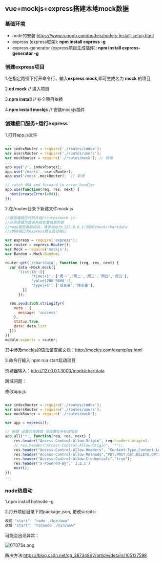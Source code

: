 ## vue+mockjs+express搭建本地mock数据

### 基础环境

- node的安装 https://www.runoob.com/nodejs/nodejs-install-setup.html
- express (express框架): **npm install express -g**
- express-generator (express项目生成插件): **npm install express-generator -g**



### 创建express项目

1.在指定路径下打开命令行，输入**express mock**,即可生成名为 **mock** 的项目

2.**cd mock**       // 进入项目

3.**npm install**  // 补全项目依赖

4.**npm install mockjs**  // 安装mockjs插件



### 创建接口服务+运行express

1.打开app.js文件

```javascript
...
var indexRouter = require('./routes/index');
var usersRouter = require('./routes/users');
var mockRouter = require('./routes/mock'); // 新增
...
app.use('/', indexRouter);
app.use('/users', usersRouter);
app.use('/mock',mockRouter);  // 新增

// catch 404 and forward to error handler
app.use(function(req, res, next) {
  next(createError(404));
});
```



2.在/routes目录下新建文件mock.js

```javascript
//服务端响应代码片段/routes/mock.js:
//业务逻辑为查询系统告警信息列表
//node服务器启动后，请求地址为:127.0.0.1:3000/mock/chartdata
//3000端口为express默认启动端口

var express = require('express');
var router = express.Router();
var Mock = require('mockjs');
var Random = Mock.Random;

router.get('/chartdata', function (req, res, next) {
  var data =Mock.mock({
      'list|10':[{
            'time|+1': ['周一','周二','周三','周四','周五'],
            'value|200-5000':1,
            'type|+1': ['蒸发量','降水量'],
        }] 
      });

  res.send(JSON.stringify({
    meta : {
      message: 'success'
    },
    status:true,
    data: data.list
  }))
})
module.exports = router;
```

其中涉及mockjs的语法请查阅文档：http://mockjs.com/examples.html



3.命令行输入 npm run start启动项目

浏览器输入：http://127.0.0.1:3000/mock/chartdata



跨域问题：

修改app.js

```javascript

var indexRouter = require('./routes/index');
var usersRouter = require('./routes/users');
var mockRouter = require('./routes/mock');

var app = express();

// 新增 设置允许跨域 须设置在所有请求前
app.all('*', function(req, res, next) { 
    res.header("Access-Control-Allow-Origin", req.headers.origin);
    // res.header("Access-Control-Allow-Origin", '*');
    res.header("Access-Control-Allow-Headers", "Content-Type,Content-Length, Authorization, Accept,X-Requested-With");
    res.header("Access-Control-Allow-Methods","PUT,POST,GET,DELETE,OPTIONS");
    res.header("Access-Control-Allow-Credentials","true");
    res.header("X-Powered-By",' 3.2.1')
    next();
});
...
```



### node热启动

1.npm install hotnode -g 

2.打开项目目录下的package.json, 更改scripts:

```javascript
改前 "start": "node ./bin/www"
改后 "start": "hotnode ./bin/www"
```

可能会出现异常：

![0T07Ss.png](https://s1.ax1x.com/2020/10/15/0T07Ss.png)

解决方法:https://blog.csdn.net/qq_38734862/article/details/105127598


